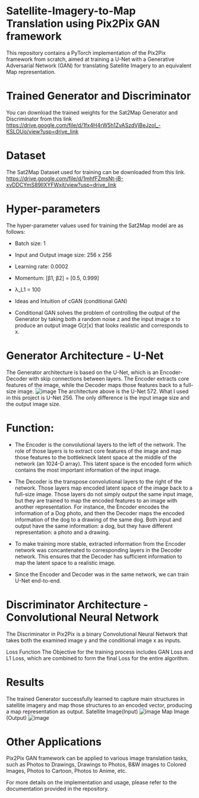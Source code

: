 # Satellite-Imagery-to-Map Translation using Pix2Pix GAN framework
This repository contains a PyTorch implementation of the Pix2Pix framework from scratch, aimed at training a U-Net with a Generative Adversarial Network (GAN) for translating Satellite Imagery to an equivalent Map representation.

# Trained Generator and Discriminator
You can download the trained weights for the Sat2Map Generator and Discriminator from this link
https://drive.google.com/file/d/1fx4H4rW5h1ZvASzdVjBeJzoI_-KSLOUo/view?usp=drive_link

# Dataset
The Sat2Map Dataset used for training can be downloaded from this link.
https://drive.google.com/file/d/1mhfFZmsNt-jB-xvDDCYmS89IlXYFWxjt/view?usp=drive_link

# Hyper-parameters
The hyper-parameter values used for training the Sat2Map model are as follows:

* Batch size: 1

* Input and Output image size: 256 x 256

* Learning rate: 0.0002

* Momentum: [β1, β2] = [0.5, 0.999]

* λ_L1 = 100

* Ideas and Intuition of cGAN (conditional GAN)

* Conditional GAN solves the problem of controlling the output of the Generator by taking both a random noise z and the input image x to produce an output image G(z|x) that looks realistic and corresponds to x.

# Generator Architecture - U-Net
The Generator architecture is based on the U-Net, which is an Encoder-Decoder with skip connections between layers. The Encoder extracts core features of the image, while the Decoder maps those features back to a full-size image.
![image](https://github.com/kartikagg05/-GAN-RMFC-Div-A-Satellite-image-to-map-image/assets/125241420/de93b45e-f8fa-4091-ac32-d63c6fd46fae)
The architecture above is the U-Net 572. What I used in this project is U-Net 256. The only difference is the input image size and the output image size.
# Function:
* The Encoder is the convolutional layers to the left of the network. The role of those layers is to extract core features of the image and map those features to the bottlekneck latent space at the middle of the network (an 1024-D array). This latent space is the encoded form which contains the most important information of the input image.

* The Decoder is the transpose convolutional layers to the right of the network. Those layers map encoded latent space of the image back to a full-size image. Those layers do not simply output the same input image, but they are trained to map the encoded features to an image with another representation. For instance, the Encoder encodes the information of a Dog photo, and then the Decoder maps the encoded information of the dog to a drawing of the same dog. Both input and output have the same information: a dog, but they have different representation: a photo and a drawing.

* To make training more stable, extracted information from the Encoder network was concantenated to corresponding layers in the Decoder network. This ensures that the Decoder has sufficient information to map the latent space to a realistic image.

* Since the Encoder and Decoder was in the same network, we can train U-Net end-to-end.

# Discriminator Architecture - Convolutional Neural Network
The Discriminator in Pix2Pix is a binary Convolutional Neural Network that takes both the examined image y and the conditional image x as inputs.

Loss Function
The Objective for the training process includes GAN Loss and L1 Loss, which are combined to form the final Loss for the entire algorithm.

# Results
The trained Generator successfully learned to capture main structures in satellite imagery and map those structures to an encoded vector, producing a map representation as output.
Satellite Image(Input)
![image](https://github.com/kartikagg05/gan_satellite-image-to-map-image/assets/112509448/b21e3f31-d98d-41f0-a542-183aae1c4d76)
Map Image (Output)
![image](https://github.com/kartikagg05/gan_satellite-image-to-map-image/assets/112509448/f2d3fe95-bde3-444b-b470-b763c6d4591f)



# Other Applications
Pix2Pix GAN framework can be applied to various image translation tasks, such as Photos to Drawings, Drawings to Photos, B&W images to Colored Images, Photos to Cartoon, Photos to Anime, etc.

For more details on the implementation and usage, please refer to the documentation provided in the repository.
